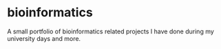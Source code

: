# bioinformatics
A small portfolio of bioinformatics related projects I have done during my university days and more.
